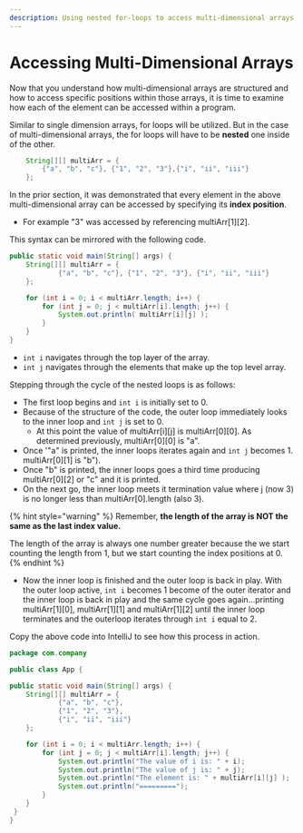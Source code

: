 ```yaml
---
description: Using nested for-loops to access multi-dimensional arrays.
---
```


# Accessing Multi-Dimensional Arrays

Now that you understand how multi-dimensional arrays are structured and how to access specific positions within those arrays, it is time to examine how each of the element can be accessed within a program.

Similar to single dimension arrays, for loops will be utilized. But in the case of multi-dimensional arrays, the for loops will have to be **nested** one inside of the other. 

```java
    String[][] multiArr = { 
        {"a", "b", "c"}, {"1", "2", "3"},{"i", "ii", "iii"}
    };
```

In the prior section, it was demonstrated that every element in the above multi-dimensional array can be accessed by specifying its **index position**.  

* For example "3" was accessed by referencing multiArr\[1\]\[2\].

This syntax can be mirrored with the following code.

```java
public static void main(String[] args) {
    String[][] multiArr = {
            {"a", "b", "c"}, {"1", "2", "3"}, {"i", "ii", "iii"}
    };

    for (int i = 0; i < multiArr.length; i++) {
        for (int j = 0; j < multiArr[i].length; j++) {
            System.out.println( multiArr[i][j] );
        }
    }
}
```

* `int i` navigates through the top layer of the array.
* `int j` navigates through the elements that make up the top level array. 

Stepping through the cycle of the nested loops is as follows:

* The first loop begins and `int i` is initially set to 0. 
* Because of the structure of the code, the outer loop immediately looks to the inner loop and `int j` is set to 0. 
  * At this point the value of multiArr\[i\]\[j\] is multiArr\[0\]\[0\]. As determined previously, multiArr\[0\]\[0\] is "a". 
* Once '"a" is printed, the inner loops iterates again and `int j` becomes 1. multiArr\[0\]\[1\] is "b"\). 
* Once "b" is printed, the inner loops goes a third time producing multiArr\[0\]\[2\] or "c" and it is printed.
* On the next go, the inner loop meets it termination value where j \(now 3\) is no longer less than multiArr\[0\].length \(also 3\). 

{% hint style="warning" %}
Remember, **the length of the array is NOT the same as the last index value.** 

The length of the array is always one number greater because the we start counting the length from 1, but we start counting the index positions at 0. 
{% endhint %}

* Now the inner loop is finished and the outer loop is back in play. With the outer loop active, `int i` becomes 1 become of the outer iterator and the inner loop is back in play and the same cycle goes again...printing multiArr\[1\]\[0\], multiArr\[1\]\[1\] and multiArr\[1\]\[2\] until the inner loop terminates and the outerloop iterates through `int i` equal to 2. 

Copy the above code into IntelliJ to see how this process in action. 

```java
package com.company

public class App {

public static void main(String[] args) {
    String[][] multiArr = {
            {"a", "b", "c"},
            {"1", "2", "3"},
            {"i", "ii", "iii"}
    };

    for (int i = 0; i < multiArr.length; i++) {
        for (int j = 0; j < multiArr[i].length; j++) {
            System.out.println("The value of i is: " + i);
            System.out.println("The value of j is: " + j);
            System.out.println("The element is: " + multiArr[i][j] );
            System.out.println("=========");
        }
    }
 }
}
```

